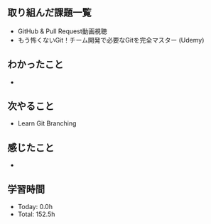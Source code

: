 ## 取り組んだ課題一覧
- GitHub & Pull Request動画視聴
- もう怖くないGit！チーム開発で必要なGitを完全マスター (Udemy)
## わかったこと
- 
## 次やること
- Learn Git Branching
## 感じたこと
- 
## 学習時間
- Today: 0.0h
- Total: 152.5h
